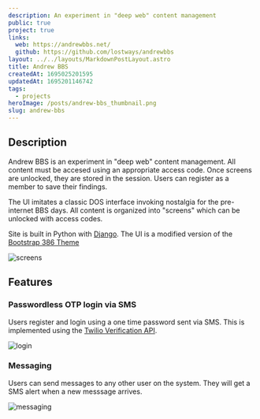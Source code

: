```yaml
---
description: An experiment in "deep web" content management
public: true
project: true
links:
  web: https://andrewbbs.net/
  github: https://github.com/lostways/andrewbbs
layout: ../../layouts/MarkdownPostLayout.astro
title: Andrew BBS
createdAt: 1695025201595
updatedAt: 1695201146742
tags:
  - projects
heroImage: /posts/andrew-bbs_thumbnail.png
slug: andrew-bbs
---
```


## Description
Andrew BBS is an experiment in "deep web" content management. All content must be accesed using an appropriate access code. Once screens are unlocked, they are stored in the session. Users can register as a member to save their findings.

The UI imitates a classic DOS interface invoking nostalgia for the pre-internet BBS days. All content is organized into "screens" which can be unlocked with access codes.

Site is built in Python with [Django](https://www.djangoproject.com/). The UI is a modified version of the [Bootstrap 386 Theme](https://github.com/kristopolous/BOOTSTRA.386)

![screens](/posts/andrew-bbs_screens.png)

## Features

### Passwordless OTP login via SMS
Users register and login using a one time password sent via SMS. This is implemented using the [Twilio Verification API](https://www.twilio.com/docs/verify/api).

![login](/posts/andrew-bbs_login.png)

### Messaging
Users can send messages to any other user on the system. They will get a SMS alert when a new messsage arrives.

![messaging](/posts/andrew-bbs_messaging.png)
